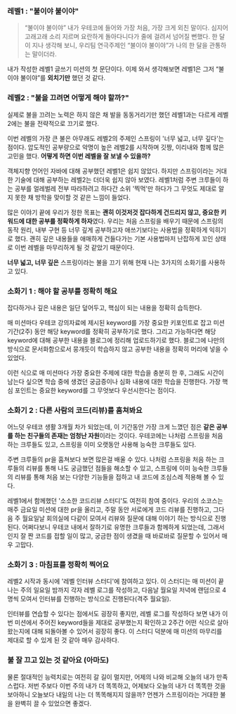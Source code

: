 ### 레벨1 : "불이야 불이야"

> “불이야 불이야”
> 내가 우테코에 들어와 가장 처음, 가장 크게 외친 말이다.
> 심지어 고래고래 소리 지르며 요란하게 돌아다니다가 줄에 걸려서 넘어질 뻔했다.
> 한 달이 지나 생각해 보니, 우리팀 연극주제인 “불이야 불이야”가 나의 한 달을 관통하는 말이더라.

내가 작성한 레벨1 글쓰기 미션의 첫 문단이다.
이제 와서 생각해보면 레벨1은 그저 “불이야 불이야”를 **외치기만** 했던 것 같다.

### 레벨2 : "불을 끄려면 어떻게 해야 할까?"

실제로 불을 끄려는 노력은 하지 않은 채 발을 동동거리기만 했던 레벨1과는 다르게
레벨2에는 불을 전략적으로 끄기로 했다.

이번 레벨의 가장 큰 불은 아무래도 레벨2의 주제인 스프링이 '너무 넓고, 너무 깊다'는 점이다.
압도적인 공부량으로 악명이 높은 레벨2를 시작하며 깃짱, 이리내와 함께 많은 고민을 했다.
**어떻게 하면 이번 레벨을 잘 보낼 수 있을까?**

객체지향 언어인 자바에 대해 공부했던 레벨1은 쉽지 않았다.
하지만 스프링이라는 거대한 기술에 대해 공부하는 레벨2는 더더욱 쉽지 않아 보였다.
레벨1처럼 주변 크루들이 하는 공부를 얼레벌레 전부 따라하려고 하다간
소위 '찍먹'만 하다가 그 무엇도 제대로 알지 못한 채 방학을 맞이할 것 같은 느낌이 들었다.

많은 이야기 끝에 우리가 정한 목표는
**괜히 이것저것 잡다하게 건드리지 않고, 중요한 키워드에 대한 공부를 정확하게 하자**였다.
우리는 처음 스프링을 배우기 때문에 스프링의 동작 원리, 내부 구현 등 너무 깊게 공부하고자 애쓰기보다는 사용법을 정확하게 익히기로 했다.
괜히 깊은 내용들을 애매하게 건들다가는 기본 사용법마저 난잡하게 꼬인 상태로 이번 레벨을 마무리하게 될 것 같았기 때문이다.

**너무 넓고, 너무 깊은** 스프링이라는 불을 끄기 위해 현재 나는 3가지의 소화기를 사용하고 있다.

### 소화기 1 : 해야 할 공부를 정확히 해요

잡다하거나 깊은 내용은 일단 덮어두고, 핵심이 되는 내용을 정확히 습득한다.

매 미션마다 우테코 강의자료에 제시된 keyword를 가장 중요한 키포인트로 잡고
미션 기간(2주) 동안 해당 keyword를 정확히 공부하기로 했다.
그리고 가능하다면 해당 keyword에 대해 공부한 내용을 블로그에 정리해 업로드하기로 했다.
블로그에 나만의 방식으로 문서화함으로서 뭉개듯이 학습하지 않고 공부한 내용을 정확히 머리에 넣을 수 있었다.

이런 식으로 매 미션마다 가장 중요한 주제에 대한 학습을 충분히 한 후, 그래도 시간이 남는다 싶으면
학습 중에 생겼던 궁금증이나 심화 내용에 대한 학습을 진행한다.
가장 핵심 포인트는 중요한 keyword를 그 무엇보다 우선시한다는 점이다.

### 소화기 2 : 다른 사람의 코드(리뷰)를 훔쳐봐요

어느덧 우테코 생활 3개월 차가 되었는데, 이 기간동안 가장 크게 느꼈던 점은
**같은 공부를 하는 친구들의 존재는 엄청난 자원**이라는 것이다.
우테코에는 나처럼 스프링을 처음 하는 크루들도 있고, 스프링을 이미 오랫동안 사용해 능숙한 크루들도 있다.

주변 크루들의 pr을 훔쳐보다 보면 많은걸 배울 수 있다.
나처럼 스프링을 처음 하는 크루들의 리뷰를 통해 나도 궁금했던 점들을 해소할 수 있고,
스프링에 이미 능숙한 크루들의 리뷰를 통해 처음 보는 다양한 기능들을 접하고 내 코드에 조심스레 적용해 볼 수 있다.

레벨1에서 함께했던 '소소한 코드리뷰 스터디'도 여전히 참여 중이다.
우리의 소코스는 매주 금요일 미션에 대한 pr을 올리고, 주말 동안 서로에게 코드 리뷰를 진행하고,
그다음 주 월요일날 회의실에 다같이 모여서 리뷰와 질문에 대해 이야기 하는 방식으로 진행된다.
어쩌다보니 우테코 내에서 잘하기로 유명한 크루들과 함께하게 되었는데,
그래서인지 잘 짠 코드를 접할 일이 많고, 궁금한 점이 생겼을 때 바로바로 질문할 수 있어서 매우 고맙다.

### 소화기 3 : 마침표를 정확히 찍어요

레벨2 시작과 동시에 '레벨 인터뷰 스터디'에 참여하고 있다.
이 스터디는 매 미션이 끝나는 주의 일요일 밤까지 각자 레벨 로그를 작성하고,
다음날 월요일 저녁에 랜덤으로 4명씩 모여서 인터뷰를 진행하는 방식으로 진행된다(격주 월요일).

인터뷰를 연습할 수 있다는 점에서도 굉장히 좋지만,
레벨 로그를 작성하다 보면 내가 이번 미션에서 주어진 keyword들을 제대로 공부했는지 확인하고
2주간 어떤 식으로 살아왔는지에 대해 되돌아볼 수 있어서 굉장히 좋다.
이 스터디 덕분에 매 미션의 마무리를 제대로 할 수 있게 된 것 같아 매우 감사하다.

### 불 잘 끄고 있는 것 같아요 (아마도)

물론 절대적인 능력치로는 여전히 갈 길이 멀지만,
어제의 나와 비교해 오늘의 내가 만족스럽다.
저번 주보다 이번 주의 내가 더 똑똑하고, 어제보다 오늘의 내가 더 똑똑한 것을 보아하니
오늘보다 내일의 나는 더 똑똑해지지 않을까?
언젠가 스프링이라는 거대한 불을 완벽히 끌 수 있었으면 좋겠다.
